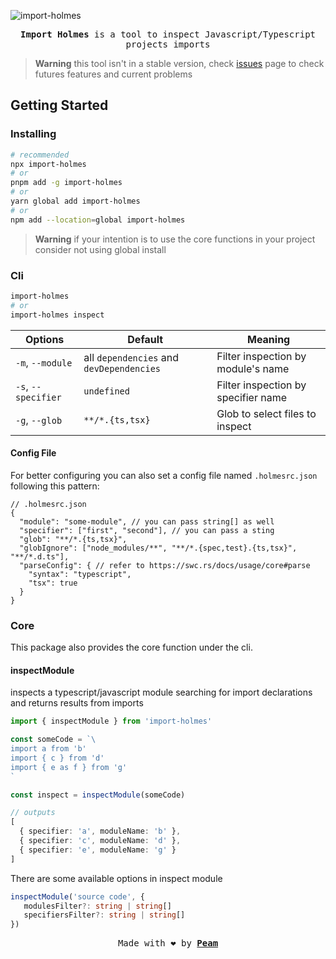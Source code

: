 [peam-url]: https://pmqueiroz.com
[src-url]: https://swc.rs/
[issues-url]: https://github.com/pmqueiroz/import-holmes/issues

![import-holmes](./.github/brand.png)

<div align="center">

<samp> **Import Holmes** is a tool to inspect Javascript/Typescript projects imports</samp> 

</div>

> **Warning** this tool isn't in a stable version, check [issues][issues-url] page to check futures features and current problems

## Getting Started

### Installing

```sh
# recommended
npx import-holmes
# or
pnpm add -g import-holmes
# or
yarn global add import-holmes
# or
npm add --location=global import-holmes
```
> **Warning** if your intention is to use the core functions in your project consider not using global install

### Cli

```sh
import-holmes
# or
import-holmes inspect
```

| Options | Default | Meaning |
|---------|---------|---------|
| `-m`, `--module` | all `dependencies` and `devDependencies` | Filter inspection by module's name |
| `-s`, `--specifier` | `undefined` | Filter inspection by specifier name |
| `-g`, `--glob` | `**/*.{ts,tsx}` | Glob to select files to inspect |

#### Config File

For better configuring you can also set a config file named `.holmesrc.json` following this pattern:

```jsonc
// .holmesrc.json
{
  "module": "some-module", // you can pass string[] as well
  "specifier": ["first", "second"], // you can pass a sting
  "glob": "**/*.{ts,tsx}",
  "globIgnore": ["node_modules/**", "**/*.{spec,test}.{ts,tsx}", "**/*.d.ts"],
  "parseConfig": { // refer to https://swc.rs/docs/usage/core#parse
    "syntax": "typescript",
    "tsx": true
  }
}
```

### Core

This package also provides the core function under the cli.

#### inspectModule

inspects a typescript/javascript module searching for import declarations and returns results from imports 

```ts
import { inspectModule } from 'import-holmes'

const someCode = `\
import a from 'b'
import { c } from 'd'
import { e as f } from 'g'
`

const inspect = inspectModule(someCode)

// outputs
[
  { specifier: 'a', moduleName: 'b' },
  { specifier: 'c', moduleName: 'd' },
  { specifier: 'e', moduleName: 'g' }
]
```
There are some available options in inspect module

```ts
inspectModule('source code', {
   modulesFilter?: string | string[]
   specifiersFilter?: string | string[]
})
```

<div align="center">

<samp>Made with :heart: by [**Peam**][peam-url]</samp> 

</div>

